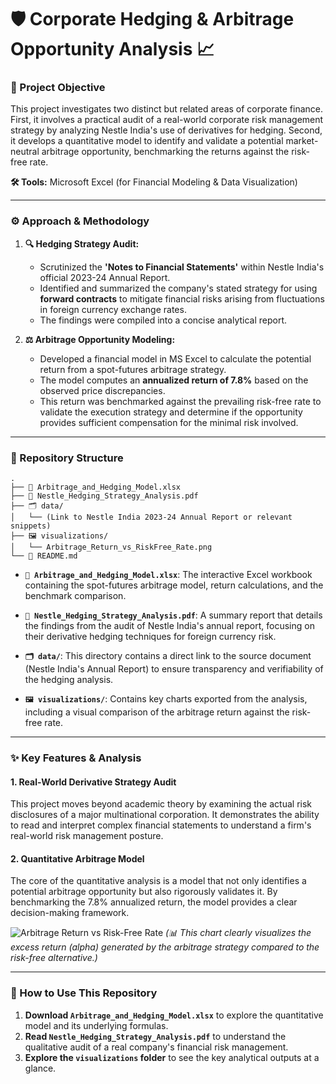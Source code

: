 # 🛡️ Corporate Hedging & Arbitrage Opportunity Analysis 📈

### 🎯 Project Objective
This project investigates two distinct but related areas of corporate finance. First, it involves a practical audit of a real-world corporate risk management strategy by analyzing Nestle India's use of derivatives for hedging. Second, it develops a quantitative model to identify and validate a potential market-neutral arbitrage opportunity, benchmarking the returns against the risk-free rate.

**🛠️ Tools:** Microsoft Excel (for Financial Modeling & Data Visualization)

---

### ⚙️ Approach & Methodology

1.  **🔍 Hedging Strategy Audit:**
    *   Scrutinized the **'Notes to Financial Statements'** within Nestle India's official 2023-24 Annual Report.
    *   Identified and summarized the company's stated strategy for using **forward contracts** to mitigate financial risks arising from fluctuations in foreign currency exchange rates.
    *   The findings were compiled into a concise analytical report.

2.  **⚖️ Arbitrage Opportunity Modeling:**
    *   Developed a financial model in MS Excel to calculate the potential return from a spot-futures arbitrage strategy.
    *   The model computes an **annualized return of 7.8%** based on the observed price discrepancies.
    *   This return was benchmarked against the prevailing risk-free rate to validate the execution strategy and determine if the opportunity provides sufficient compensation for the minimal risk involved.

---

### 📂 Repository Structure

```
.
├── 📝 Arbitrage_and_Hedging_Model.xlsx
├── 📄 Nestle_Hedging_Strategy_Analysis.pdf
├── 🗂️ data/
│   └── (Link to Nestle India 2023-24 Annual Report or relevant snippets)
├── 🖼️ visualizations/
│   └── Arbitrage_Return_vs_RiskFree_Rate.png
└── 📖 README.md
```

*   **`📝 Arbitrage_and_Hedging_Model.xlsx`**: The interactive Excel workbook containing the spot-futures arbitrage model, return calculations, and the benchmark comparison.

*   **`📄 Nestle_Hedging_Strategy_Analysis.pdf`**: A summary report that details the findings from the audit of Nestle India's annual report, focusing on their derivative hedging techniques for foreign currency risk.

*   **`🗂️ data/`**: This directory contains a direct link to the source document (Nestle India's Annual Report) to ensure transparency and verifiability of the hedging analysis.

*   **`🖼️ visualizations/`**: Contains key charts exported from the analysis, including a visual comparison of the arbitrage return against the risk-free rate.

---

### ✨ Key Features & Analysis

#### 1. Real-World Derivative Strategy Audit
This project moves beyond academic theory by examining the actual risk disclosures of a major multinational corporation. It demonstrates the ability to read and interpret complex financial statements to understand a firm's real-world risk management posture.

#### 2. Quantitative Arbitrage Model
The core of the quantitative analysis is a model that not only identifies a potential arbitrage opportunity but also rigorously validates it. By benchmarking the 7.8% annualized return, the model provides a clear decision-making framework.

![Arbitrage Return vs Risk-Free Rate](visualizations/Arbitrage_Return_vs_RiskFree_Rate.png)
*(📊 This chart clearly visualizes the excess return (alpha) generated by the arbitrage strategy compared to the risk-free alternative.)*

---

### 🧭 How to Use This Repository

1.  **Download `Arbitrage_and_Hedging_Model.xlsx`** to explore the quantitative model and its underlying formulas.
2.  **Read `Nestle_Hedging_Strategy_Analysis.pdf`** to understand the qualitative audit of a real company's financial risk management.
3.  **Explore the `visualizations` folder** to see the key analytical outputs at a glance.
